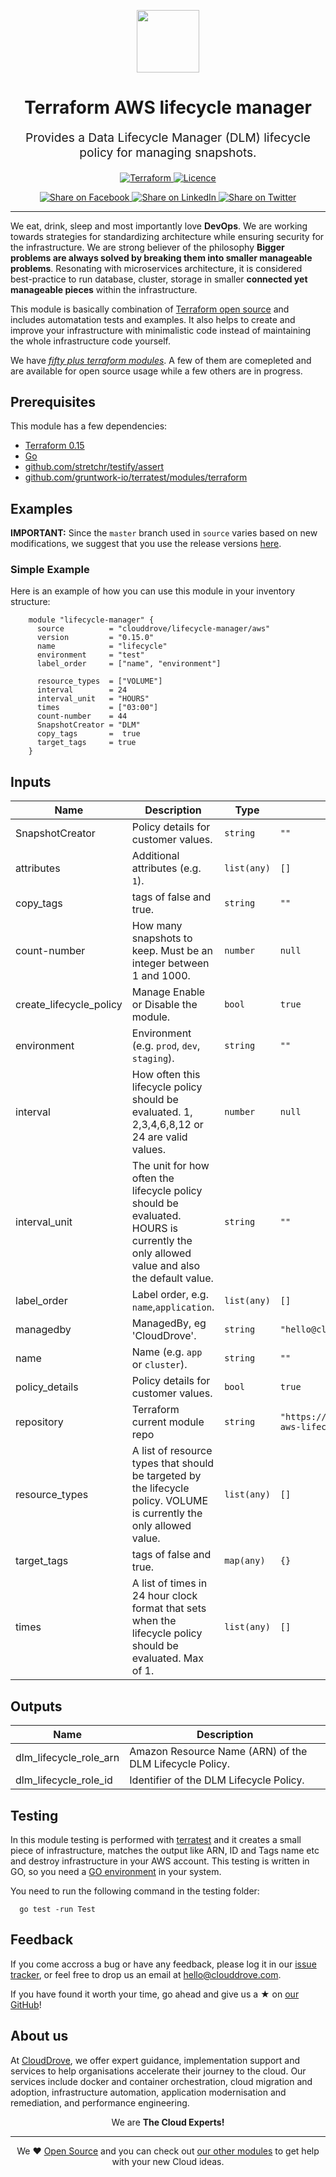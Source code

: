 <!-- This file was automatically generated by the `geine`. Make all changes to `README.yaml` and run `make readme` to rebuild this file. -->

<p align="center"> <img src="https://user-images.githubusercontent.com/50652676/62349836-882fef80-b51e-11e9-99e3-7b974309c7e3.png" width="100" height="100"></p>


<h1 align="center">
    Terraform AWS lifecycle manager
</h1>

<p align="center" style="font-size: 1.2rem;"> 
    Provides a Data Lifecycle Manager (DLM) lifecycle policy for managing snapshots.
     </p>

<p align="center">

<a href="https://www.terraform.io">
  <img src="https://img.shields.io/badge/Terraform-v0.15-green" alt="Terraform">
</a>
<a href="LICENSE.md">
  <img src="https://img.shields.io/badge/License-MIT-blue.svg" alt="Licence">
</a>


</p>
<p align="center">

<a href='https://facebook.com/sharer/sharer.php?u=https://github.com/clouddrove/terraform-aws-lifecyle-manager'>
  <img title="Share on Facebook" src="https://user-images.githubusercontent.com/50652676/62817743-4f64cb80-bb59-11e9-90c7-b057252ded50.png" />
</a>
<a href='https://www.linkedin.com/shareArticle?mini=true&title=Terraform+AWS+lifecycle+manager&url=https://github.com/clouddrove/terraform-aws-lifecyle-manager'>
  <img title="Share on LinkedIn" src="https://user-images.githubusercontent.com/50652676/62817742-4e339e80-bb59-11e9-87b9-a1f68cae1049.png" />
</a>
<a href='https://twitter.com/intent/tweet/?text=Terraform+AWS+lifecycle+manager&url=https://github.com/clouddrove/terraform-aws-lifecyle-manager'>
  <img title="Share on Twitter" src="https://user-images.githubusercontent.com/50652676/62817740-4c69db00-bb59-11e9-8a79-3580fbbf6d5c.png" />
</a>

</p>
<hr>


We eat, drink, sleep and most importantly love **DevOps**. We are working towards strategies for standardizing architecture while ensuring security for the infrastructure. We are strong believer of the philosophy <b>Bigger problems are always solved by breaking them into smaller manageable problems</b>. Resonating with microservices architecture, it is considered best-practice to run database, cluster, storage in smaller <b>connected yet manageable pieces</b> within the infrastructure. 

This module is basically combination of [Terraform open source](https://www.terraform.io/) and includes automatation tests and examples. It also helps to create and improve your infrastructure with minimalistic code instead of maintaining the whole infrastructure code yourself.

We have [*fifty plus terraform modules*][terraform_modules]. A few of them are comepleted and are available for open source usage while a few others are in progress.




## Prerequisites

This module has a few dependencies: 

- [Terraform 0.15](https://learn.hashicorp.com/terraform/getting-started/install.html)
- [Go](https://golang.org/doc/install)
- [github.com/stretchr/testify/assert](https://github.com/stretchr/testify)
- [github.com/gruntwork-io/terratest/modules/terraform](https://github.com/gruntwork-io/terratest)







## Examples


**IMPORTANT:** Since the `master` branch used in `source` varies based on new modifications, we suggest that you use the release versions [here](https://github.com/clouddrove/terraform-aws-lifecyle-manager/releases).


### Simple Example
Here is an example of how you can use this module in your inventory structure:
```hcl
    module "lifecycle-manager" {
      source          = "clouddrove/lifecycle-manager/aws"
      version         = "0.15.0"
      name            = "lifecycle"
      environment     = "test"
      label_order     = ["name", "environment"]

      resource_types  = ["VOLUME"]
      interval        = 24
      interval_unit   = "HOURS"
      times           = ["03:00"]
      count-number    = 44
      SnapshotCreator = "DLM"
      copy_tags       =  true
      target_tags     = true
    }
```






## Inputs

| Name | Description | Type | Default | Required |
|------|-------------|------|---------|:--------:|
| SnapshotCreator | Policy details for customer values. | `string` | `""` | no |
| attributes | Additional attributes (e.g. `1`). | `list(any)` | `[]` | no |
| copy\_tags | tags of false and true. | `string` | `""` | no |
| count-number | How many snapshots to keep. Must be an integer between 1 and 1000. | `number` | `null` | no |
| create\_lifecycle\_policy | Manage Enable or Disable the module. | `bool` | `true` | no |
| environment | Environment (e.g. `prod`, `dev`, `staging`). | `string` | `""` | no |
| interval | How often this lifecycle policy should be evaluated. 1, 2,3,4,6,8,12 or 24 are valid values. | `number` | `null` | no |
| interval\_unit | The unit for how often the lifecycle policy should be evaluated. HOURS is currently the only allowed value and also the default value. | `string` | `""` | no |
| label\_order | Label order, e.g. `name`,`application`. | `list(any)` | `[]` | no |
| managedby | ManagedBy, eg 'CloudDrove'. | `string` | `"hello@clouddrove.com"` | no |
| name | Name  (e.g. `app` or `cluster`). | `string` | `""` | no |
| policy\_details | Policy details for customer values. | `bool` | `true` | no |
| repository | Terraform current module repo | `string` | `"https://github.com/clouddrove/terraform-aws-lifecycle-manager"` | no |
| resource\_types | A list of resource types that should be targeted by the lifecycle policy. VOLUME is currently the only allowed value. | `list(any)` | `[]` | no |
| target\_tags | tags of false and true. | `map(any)` | `{}` | no |
| times | A list of times in 24 hour clock format that sets when the lifecycle policy should be evaluated. Max of 1. | `list(any)` | `[]` | no |

## Outputs

| Name | Description |
|------|-------------|
| dlm\_lifecycle\_role\_arn | Amazon Resource Name (ARN) of the DLM Lifecycle Policy. |
| dlm\_lifecycle\_role\_id | Identifier of the DLM Lifecycle Policy. |




## Testing
In this module testing is performed with [terratest](https://github.com/gruntwork-io/terratest) and it creates a small piece of infrastructure, matches the output like ARN, ID and Tags name etc and destroy infrastructure in your AWS account. This testing is written in GO, so you need a [GO environment](https://golang.org/doc/install) in your system. 

You need to run the following command in the testing folder:
```hcl
  go test -run Test
```



## Feedback 
If you come accross a bug or have any feedback, please log it in our [issue tracker](https://github.com/clouddrove/terraform-aws-lifecyle-manager/issues), or feel free to drop us an email at [hello@clouddrove.com](mailto:hello@clouddrove.com).

If you have found it worth your time, go ahead and give us a ★ on [our GitHub](https://github.com/clouddrove/terraform-aws-lifecyle-manager)!

## About us

At [CloudDrove][website], we offer expert guidance, implementation support and services to help organisations accelerate their journey to the cloud. Our services include docker and container orchestration, cloud migration and adoption, infrastructure automation, application modernisation and remediation, and performance engineering.

<p align="center">We are <b> The Cloud Experts!</b></p>
<hr />
<p align="center">We ❤️  <a href="https://github.com/clouddrove">Open Source</a> and you can check out <a href="https://github.com/clouddrove">our other modules</a> to get help with your new Cloud ideas.</p>

  [website]: https://clouddrove.com
  [github]: https://github.com/clouddrove
  [linkedin]: https://cpco.io/linkedin
  [twitter]: https://twitter.com/clouddrove/
  [email]: https://clouddrove.com/contact-us.html
  [terraform_modules]: https://github.com/clouddrove?utf8=%E2%9C%93&q=terraform-&type=&language=
